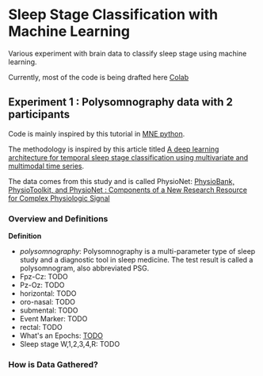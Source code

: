 # Sleep Stage Classification with Machine Learning
Various experiment with brain data to classify sleep stage using machine learning.

Currently, most of the code is being drafted here [Colab](https://colab.research.google.com/drive/14Ram_eWOAu_JM-jKC0qySbU7dA8W1kan#scrollTo=yMZqCPMMeB7s)

## Experiment 1 : Polysomnography data with 2 participants
Code is mainly inspired by this tutorial in [MNE python](https://mne.tools/stable/auto_tutorials/clinical/60_sleep.html#sphx-glr-auto-tutorials-clinical-60-sleep-py).

The methodology is inspired by this article titled [A deep learning architecture for temporal sleep stage classification
using multivariate and multimodal time series](https://sci-hub.se/10.1109/tnsre.2018.2813138).

The data comes from this study and is called PhysioNet: [PhysioBank, PhysioToolkit, and PhysioNet : Components of a New Research Resource for Complex Physiologic Signal](https://www.ahajournals.org/doi/10.1161/01.CIR.101.23.e215)


### Overview and Definitions
**Definition**
- *polysomnography*: Polysomnography is a multi-parameter type of sleep study and a diagnostic tool in sleep medicine. The test result is called a polysomnogram, also abbreviated PSG.
- Fpz-Cz: TODO
- Pz-Oz: TODO
- horizontal: TODO
- oro-nasal: TODO
- submental: TODO
- Event Marker: TODO
- rectal: TODO
- What's an Epochs: [TODO](https://mne.tools/stable/auto_tutorials/epochs/10_epochs_overview.html#tut-epochs-class)
- Sleep stage W,1,2,3,4,R: TODO


### How is Data Gathered?

